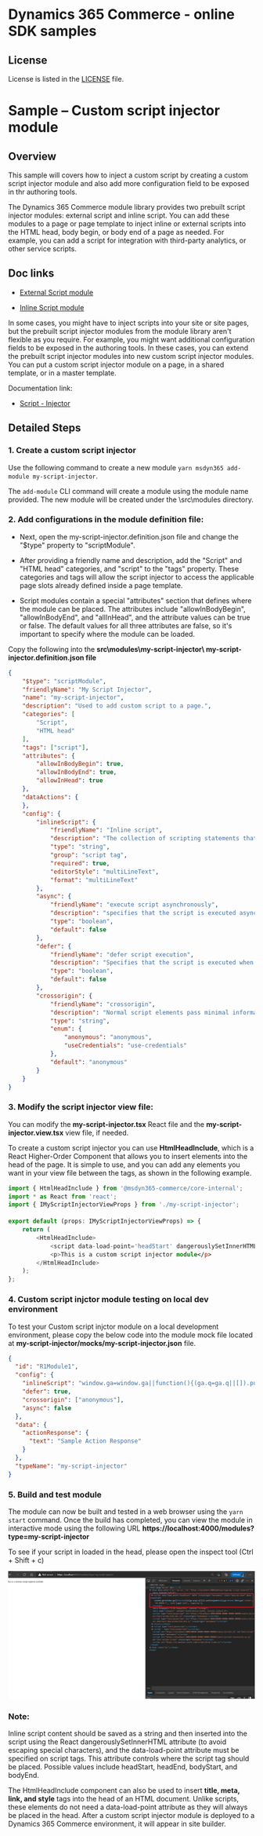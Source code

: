 # Dynamics 365 Commerce - online SDK samples
## License
License is listed in the [LICENSE](./LICENSE) file.

# Sample – Custom script injector module

## Overview
This sample will covers how to inject a custom script by creating a custom script injector module and also add more configuration field to be exposed in thr authoring tools.

The Dynamics 365 Commerce module library provides two prebuilt script injector modules: external script and inline script. You can add these modules to a page or page template to inject inline or external scripts into the HTML head, body begin, or body end of a page as needed. For example, you can add a script for integration with third-party analytics, or other service scripts.

## Doc links
* [External Script module](https://docs.microsoft.com/en-us/dynamics365/commerce/e-commerce-extensibility/script-injector#external-script-module)

* [Inline Script module](https://docs.microsoft.com/en-us/dynamics365/commerce/e-commerce-extensibility/script-injector#inline-script-module)

In some cases, you might have to inject scripts into your site or site pages, but the prebuilt script injector modules from the module library aren't flexible as you require. For example, you might want additional configuration fields to be exposed in the authoring tools. In these cases, you can extend the prebuilt script injector modules into new custom script injector modules. You can put a custom script injector module on a page, in a shared template, or in a master template.

Documentation link:
* [Script - Injector](https://docs.microsoft.com/en-us/dynamics365/commerce/e-commerce-extensibility/script-injector)

## Detailed Steps

### 1.	Create a custom script injector
Use the following command to create a new module ```yarn msdyn365 add-module my-script-injector```.

The ```add-module``` CLI command will create a module using the module name provided.  The new module will be created under the \src\modules directory. 
        
### 2. Add configurations in the module definition file:

- Next, open the my-script-injector.definition.json file and change the "$type" property to "scriptModule".

- After providing a friendly name and description, add the "Script" and "HTML head" categories, and "script" to the "tags" property. These categories and tags will allow the script injector to access the applicable page slots already defined inside a page template.

- Script modules contain a special "attributes" section that defines where the module can be placed. The attributes include "allowInBodyBegin", "allowInBodyEnd", and "allInHead", and the attribute values can be true or false. The default values for all three attributes are false, so it's important to specify where the module can be loaded.

Copy the following into the **src\modules\my-script-injector\ my-script-injector.definition.json file**

```json
{
    "$type": "scriptModule",
    "friendlyName": "My Script Injector",
    "name": "my-script-injector",
    "description": "Used to add custom script to a page.",
    "categories": [
        "Script",
        "HTML head"
    ],
    "tags": ["script"],
    "attributes": {
        "allowInBodyBegin": true,
        "allowInBodyEnd": true,
        "allowInHead": true
    },
    "dataActions": {        
    },    
    "config": {
        "inlineScript": {
            "friendlyName": "Inline script",
            "description": "The collection of scripting statements that will be inserted inline into script tags",
            "type": "string",
            "group": "script tag",
            "required": true,
            "editorStyle": "multiLineText",
            "format": "multiLineText"
        },
        "async": {
            "friendlyName": "execute script asynchronously",
            "description": "specifies that the script is executed asynchronously",
            "type": "boolean",
            "default": false
        },
        "defer": {
            "friendlyName": "defer script execution",
            "description": "Specifies that the script is executed when the page has finished parsing",
            "type": "boolean",
            "default": false
        },
        "crossorigin": {
            "friendlyName": "crossorigin",
            "description": "Normal script elements pass minimal information to the window.onerror for scripts which do not pass the standard CORS checks. To allow error logging for sites which use a separate domain for static media, use this attribute",
            "type": "string",
            "enum": {
                "anonymous": "anonymous",
                "useCredentials": "use-credentials"
            },
            "default": "anonymous"
        }
    }
}
```

### 3. Modify the script injector view file:

You can modify the **my-script-injector.tsx** React file and the **my-script-injector.view.tsx** view file, if needed.

To create a custom script injector you can use **HtmlHeadInclude**, which is a React Higher-Order Component that allows you to insert elements into the head of the page. It is simple to use, and you can add any elements you want in your view file between the 
<HtmlHeadInclude> tags, as shown in the following example.

```typescript
import { HtmlHeadInclude } from '@msdyn365-commerce/core-internal';
import * as React from 'react';
import { IMyScriptInjectorViewProps } from './my-script-injector';

export default (props: IMyScriptInjectorViewProps) => {
    return (
        <HtmlHeadInclude>
            <script data-load-point='headStart' dangerouslySetInnerHTML={{ __html: props.config.inlineScript }} defer={props.config.defer} async={props.config.async} crossOrigin={props.config.crossorigin}/>
            <p>This is a custom script injector module</p>
        </HtmlHeadInclude>
    );
};
```

### 4. Custom script injctor module testing on local dev environment

To test your Custom script injctor module on a local development environment, please copy the below code into the module mock file located at  **my-script-injector/mocks/my-script-injector.json** file.

```json
{
  "id": "R1Module1",
  "config": {
    "inlineScript": "window.ga=window.ga||function(){(ga.q=ga.q||[]).push(arguments)};ga.l=+new Date;ga('create', 'UA-XXXXX-Y', 'auto');ga('send', 'pageview');",
    "defer": true,
    "crossorigin": ["anonymous"],
    "async": false
  },
  "data": {
    "actionResponse": {
      "text": "Sample Action Response"
    }
  },
  "typeName": "my-script-injector"
}
```
### 5. Build and test module
The module can now be built and tested in a web browser using the ```yarn start``` command.
Once the build has completed, you can view the module in interactive mode using the following URL **https://localhost:4000/modules?type=my-script-injector**

To see if your script in loaded in the head, please open the inspect tool (Ctrl + Shift + c) 

![Module test](docs/Image1.png)

### Note:

Inline script content should be saved as a string and then inserted into the script using the React dangerouslySetInnerHTML attribute (to avoid escaping special characters), and the data-load-point attribute must be specified on script tags. This attribute controls where the script tag should be placed. Possible values include headStart, headEnd, bodyStart, and bodyEnd.

The HtmlHeadInclude component can also be used to insert **title, meta, link, and style** tags into the head of an HTML document. Unlike scripts, these elements do not need a data-load-point attribute as they will always be placed in the head. After a custom script injector module is deployed to a Dynamics 365 Commerce environment, it will appear in site builder.
